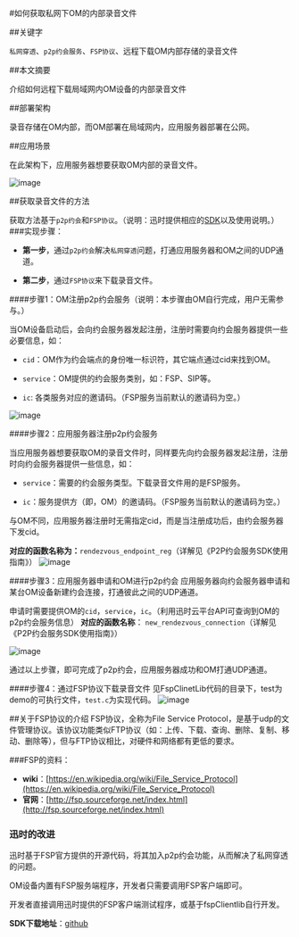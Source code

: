 #如何获取私网下OM的内部录音文件

##关键字

`私网穿透`、`p2p约会服务`、`FSP协议`、远程下载OM内部存储的录音文件

##本文摘要

介绍如何远程下载局域网内OM设备的内部录音文件

##部署架构

录音存储在OM内部，而OM部署在局域网内，应用服务器部署在公网。

##应用场景

在此架构下，应用服务器想要获取OM内部的录音文件。
    
![image](http://qiniupicbed.qiniudn.com/upload/226714fa2ed9a1cfb1c9da42f2701fdb.png)


##获取录音文件的方法

获取方法基于`p2p约会`和`FSP协议`。（说明：迅时提供相应的[SDK](https://github.com/omapi/fspClientLib.git)以及使用说明。）
###实现步骤：
+ **第一步**，通过`p2p约会`解决`私网穿透`问题，打通应用服务器和OM之间的UDP通道。

+ **第二步**，通过`FSP协议`来下载录音文件。

####步骤1：OM注册p2p约会服务（说明：本步骤由OM自行完成，用户无需参与。）

    
当OM设备启动后，会向约会服务器发起注册，注册时需要向约会服务器提供一些必要信息，如：

+ `cid`：OM作为约会端点的身份唯一标识符，其它端点通过cid来找到OM。

+ `service`：OM提供的约会服务类别，如：FSP、SIP等。

+ `ic`: 各类服务对应的邀请码。（FSP服务当前默认的邀请码为空。）

![image](http://qiniupicbed.qiniudn.com/upload/a5979a31e324e856025c7f1461e6f673.png)    

####步骤2：应用服务器注册p2p约会服务

当应用服务器想要获取OM的录音文件时，同样要先向约会服务器发起注册，注册时向约会服务器提供一些信息，如：

+ `service`：需要的约会服务类型。下载录音文件用的是FSP服务。

+ `ic`：服务提供方（即，OM）的邀请码。（FSP服务当前默认的邀请码为空。）

与OM不同，应用服务器注册时无需指定cid，而是当注册成功后，由约会服务器下发cid。

**对应的函数名称为：**`rendezvous_endpoint_reg`（详解见《P2P约会服务SDK使用指南》）
    ![image](http://qiniupicbed.qiniudn.com/upload/93d73106ec605d9f1527739974825a57.png)


####步骤3：应用服务器申请和OM进行p2p约会
应用服务器向约会服务器申请和某台OM设备新建约会连接，打通彼此之间的UDP通道。

申请时需要提供OM的`cid`，`service`，`ic`。（利用迅时云平台API可查询到OM的p2p约会服务信息）
**对应的函数名称**： `new_rendezvous_connection`（详解见《P2P约会服务SDK使用指南》）
   
   ![image](http://qiniupicbed.qiniudn.com/upload/d8ba921df4af7bc3a2b4b94f24a59b2b.png)


通过以上步骤，即可完成了p2p约会，应用服务器成功和OM打通UDP通道。

####步骤4：通过FSP协议下载录音文件
见FspClinetLib代码的目录下，test为demo的可执行文件，`test.c`为实现代码。
![image](http://qiniupicbed.qiniudn.com/upload/ae7b518ff9ed8a5773a6aad1f92aa9a2.png)



##关于FSP协议的介绍
FSP协议，全称为File Service Protocol，是基于udp的文件管理协议。该协议功能类似FTP协议（如：上传、下载、查询、删除、复制、移动、删除等），但与FTP协议相比，对硬件和网络都有更低的要求。

###FSP的资料：
+ **wiki**：[https://en.wikipedia.org/wiki/File_Service_Protocol](https://en.wikipedia.org/wiki/File_Service_Protocol)
+ **官网**：[http://fsp.sourceforge.net/index.html](http://fsp.sourceforge.net/index.html)

### 迅时的改进

迅时基于FSP官方提供的开源代码，将其加入p2p约会功能，从而解决了私网穿透的问题。

OM设备内置有FSP服务端程序，开发者只需要调用FSP客户端即可。

开发者直接调用迅时提供的FSP客户端测试程序，或基于fspClientlib自行开发。


**SDK下载地址**：[github](https://github.com/omapi/fspClientLib.git)





